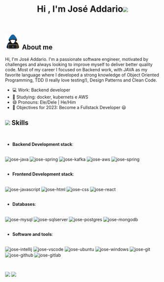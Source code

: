 
<h1 align="center"><b>Hi , I'm José Addario</b><img src="https://media.giphy.com/media/hvRJCLFzcasrR4ia7z/giphy.gif" width="35"></h1>

<br>

## <picture><img src = "https://github.com/0xAbdulKhalid/0xAbdulKhalid/raw/main/assets/mdImages/about_me.gif" width = 50px></picture> **About me**

Hi, I'm José Addario. I'm a passionate software engineer, motivated by challenges and always looking to improve myself to deliver better quality code. Most of my career I focused on Backend work, with JAVA as my favorite language where I developed a strong knowledge of Object Oriented Programming, TDD (I really love testing!), Design Patterns and Clean Code.

- 💻 Work: Backend developer
- 🔭 Studying: docker, kubernets e AWS
- 😄 Pronouns: Ele/Dele | He/Him
- 📑 Objectives for 2023: Become a Fullstack Developer 😃
  

## <img src="https://media2.giphy.com/media/QssGEmpkyEOhBCb7e1/giphy.gif?cid=ecf05e47a0n3gi1bfqntqmob8g9aid1oyj2wr3ds3mg700bl&rid=giphy.gif" width ="25"><b> Skills</b>  
<br>  
  
- **Backend Development stack**:  

<div style="display: inline_block"><br>
  <img align="center" alt="jose-java" height="30" width="40" src="https://cdn.jsdelivr.net/gh/devicons/devicon/icons/java/java-original.svg" />
  <img align="center" alt="jose-spring" height="30" width="40" src="https://cdn.jsdelivr.net/gh/devicons/devicon/icons/spring/spring-original-wordmark.svg"  />
  <img align="center" alt="jose-kafka" height="30" width="40" src="https://cdn.jsdelivr.net/gh/devicons/devicon/icons/apachekafka/apachekafka-original.svg"  />
  <img align="center" alt="jose-aws" height="30" width="40" src="https://cdn.jsdelivr.net/gh/devicons/devicon/icons/amazonwebservices/amazonwebservices-plain-wordmark.svg"  />
  <img align="center" alt="jose-spring" height="30" width="40" src="https://cdn.jsdelivr.net/gh/devicons/devicon/icons/docker/docker-plain-wordmark.svg"  />
</div>
<br>
  
  
- **Frontend Development stack**:  

<div style="display: inline_block"><br>
  <img align="center" alt="jose-javascript" height="30" width="40" src="https://cdn.jsdelivr.net/gh/devicons/devicon/icons/javascript/javascript-original.svg" />
  <img align="center" alt="jose-html" height="30" width="40" src="https://cdn.jsdelivr.net/gh/devicons/devicon/icons/html5/html5-original.svg"  />
  <img align="center" alt="jose-css" height="30" width="40" src="https://cdn.jsdelivr.net/gh/devicons/devicon/icons/css3/css3-original.svg"  />
  <img align="center" alt="jose-react" height="30" width="40" src="https://cdn.jsdelivr.net/gh/devicons/devicon/icons/react/react-original-wordmark.svg"  />
</div>
<br>
  
- **Databases**:  

<div style="display: inline_block"><br>
  <img align="center" alt="jose-mysql" height="30" width="40" src="https://cdn.jsdelivr.net/gh/devicons/devicon/icons/mysql/mysql-original-wordmark.svg" />
  <img align="center" alt="jose-sqlserver" height="30" width="40" src="https://cdn.jsdelivr.net/gh/devicons/devicon/icons/microsoftsqlserver/microsoftsqlserver-plain-wordmark.svg"  />
  <img align="center" alt="jose-postgres" height="30" width="40" src="https://cdn.jsdelivr.net/gh/devicons/devicon/icons/postgresql/postgresql-original-wordmark.svg"  />
  <img align="center" alt="jose-mongodb" height="30" width="40" src="https://cdn.jsdelivr.net/gh/devicons/devicon/icons/mongodb/mongodb-plain-wordmark.svg"  />
</div>
<br>  

- **Software and tools**:  

<div style="display: inline_block"><br>
  <img align="center" alt="jose-intellij" height="30" width="40" src="https://cdn.jsdelivr.net/gh/devicons/devicon/icons/intellij/intellij-plain.svg" />
  <img align="center" alt="jose-vscode" height="30" width="40" src="https://cdn.jsdelivr.net/gh/devicons/devicon/icons/vscode/vscode-original.svg"  />
  <img align="center" alt="jose-ubuntu" height="30" width="40" src="https://cdn.jsdelivr.net/gh/devicons/devicon/icons/ubuntu/ubuntu-plain.svg"  />
  <img align="center" alt="jose-windows" height="30" width="40" src="https://cdn.jsdelivr.net/gh/devicons/devicon/icons/windows8/windows8-original.svg"  />
  <img align="center" alt="jose-git" height="30" width="40" src="https://cdn.jsdelivr.net/gh/devicons/devicon/icons/git/git-original.svg"  />
  <img align="center" alt="jose-github" height="30" width="40" src="https://cdn.jsdelivr.net/gh/devicons/devicon/icons/github/github-original.svg"  />
  <img align="center" alt="jose-gitlab" height="30" width="40" src="https://cdn.jsdelivr.net/gh/devicons/devicon/icons/gitlab/gitlab-original.svg"  />
</div>
<br>  
  
##

<div>
    <a href="https://www.linkedin.com/in/joseaddario/?locale=en_US" target="_blank"><img src="https://img.shields.io/badge/LinkedIn-0077B5?style=for-the-badge&logo=linkedin&logoColor=white" target="_blank"></a>
  <a href="mailto:j.addario@gmail.com" target="_blank"><img src="https://img.shields.io/badge/Gmail-D14836?style=for-the-badge&logo=gmail&logoColor=white" target="_blank"></a>
  
</div>
